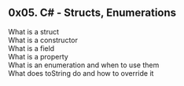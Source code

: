 ## 0x05. C# - Structs, Enumerations

What is a struct\
What is a constructor\
What is a field\
What is a property\
What is an enumeration and when to use them\
What does toString do and how to override it
